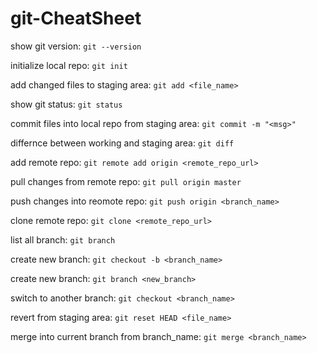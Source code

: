 # git-CheatSheet

show git version:  `git --version`

initialize local repo: `git init`

add changed files to staging area: `git add <file_name>`		 

show git status: `git status`

commit files into local repo from staging area: `git commit -m "<msg>"`

differnce between working and staging area: `git diff`

add remote repo: `git remote add origin <remote_repo_url>`

pull changes from remote repo: `git pull origin master`

push changes into reomote repo: `git push origin <branch_name>`

clone remote repo: `git clone <remote_repo_url>`

list all branch: `git branch`

create new branch: `git checkout -b <branch_name>`

create new branch: `git branch <new_branch>`	

switch to another branch: `git checkout <branch_name>` 

revert from staging area: `git reset HEAD <file_name>` 

merge into current branch from branch_name: `git merge <branch_name>`
